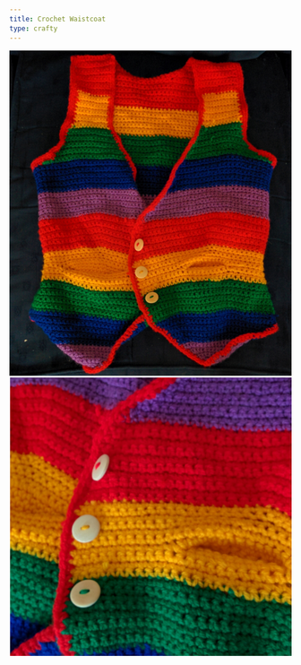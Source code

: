 ```yaml
---
title: Crochet Waistcoat
type: crafty
---
```


![Waistcoat](../media/img/Waistcoat1.jpg)
![Waistcoat](../media/img/Waistcoat2.jpg)
